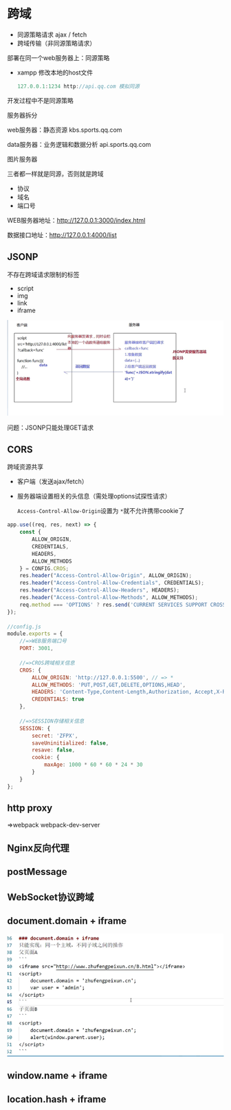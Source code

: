 # 跨域

- 同源策略请求 ajax / fetch
- 跨域传输（非同源策略请求）



部署在同一个web服务器上：同源策略

- xampp 修改本地的host文件

  ```js
  127.0.0.1:1234 http://api.qq.com 模拟同源
  ```

开发过程中不是同源策略



服务器拆分

web服务器：静态资源   kbs.sports.qq.com

data服务器：业务逻辑和数据分析  api.sports.qq.com

图片服务器



三者都一样就是同源，否则就是跨域

+ 协议
+ 域名
+ 端口号

WEB服务器地址：http://127.0.0.1:3000/index.html

数据接口地址：http://127.0.0.1:4000/list

## JSONP

不存在跨域请求限制的标签

- script
- img
- link
- iframe

![image-20210321214455304](跨域.assets/image-20210321214455304.png)

问题：JSONP只能处理GET请求



## CORS

跨域资源共享

+ 客户端（发送ajax/fetch）

+ 服务器端设置相关的头信息（需处理options试探性请求）

  `Access-Control-Allow-Origin`设置为 `*`就不允许携带cookie了

```js
app.use((req, res, next) => {
	const {
		ALLOW_ORIGIN,
		CREDENTIALS,
		HEADERS,
		ALLOW_METHODS
	} = CONFIG.CROS;
	res.header("Access-Control-Allow-Origin", ALLOW_ORIGIN);
	res.header("Access-Control-Allow-Credentials", CREDENTIALS);
	res.header("Access-Control-Allow-Headers", HEADERS);
	res.header("Access-Control-Allow-Methods", ALLOW_METHODS);
	req.method === 'OPTIONS' ? res.send('CURRENT SERVICES SUPPORT CROSS DOMAIN REQUESTS!') : next();
});

//config.js
module.exports = {
	//=>WEB服务端口号
	PORT: 3001,

	//=>CROS跨域相关信息
	CROS: {
		ALLOW_ORIGIN: 'http://127.0.0.1:5500', // => *
		ALLOW_METHODS: 'PUT,POST,GET,DELETE,OPTIONS,HEAD',
		HEADERS: 'Content-Type,Content-Length,Authorization, Accept,X-Requested-With',
		CREDENTIALS: true
	},

	//=>SESSION存储相关信息
	SESSION: {
		secret: 'ZFPX',
		saveUninitialized: false,
		resave: false,
		cookie: {
			maxAge: 1000 * 60 * 60 * 24 * 30
		}
	}
};

```



## http proxy

=>webpack webpack-dev-server



## Nginx反向代理



## postMessage



## WebSocket协议跨域



## document.domain + iframe

![image-20210322000148300](跨域.assets/image-20210322000148300.png)



## window.name + iframe



## location.hash + iframe